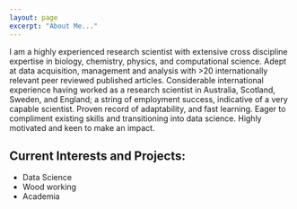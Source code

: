 ```yaml
---
layout: page
excerpt: "About Me..."
---
```


I am a highly experienced research scientist with extensive cross discipline expertise in biology, chemistry, physics, and computational science. Adept at data acquisition, management and analysis with >20 internationally relevant peer reviewed published articles. Considerable international experience having worked as a research scientist in Australia, Scotland, Sweden, and England; a string of employment success, indicative of a very capable scientist. 
Proven record of adaptability, and fast learning. Eager to compliment existing skills and transitioning into data science. Highly motivated and keen to make an impact.

## Current Interests and Projects:

- Data Science
- Wood working
- Academia
